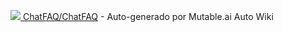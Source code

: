 [![](https://github.com/favicon.ico) ChatFAQ/ChatFAQ](https://github.com/ChatFAQ/ChatFAQ) - Auto-generado por Mutable.ai Auto Wiki
